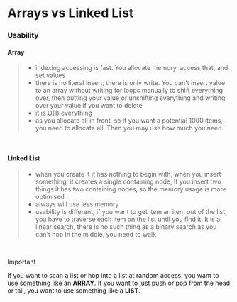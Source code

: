 # Arrays vs Linked List

### Usability

#### Array
>- indexing accessing is fast. You allocate memory, access that, and set values
>- there is no literal insert, there is only write. You can't insert value to an array without writing for loops manually to shift everything over, then putting your value or unshifting everything and writing over your value if you want to delete
>- it is O(1) everything
>- as you allocate all in front, so if you want a potential 1000 items, you need to allocate all. Then you may use how much you need.

<br />

#### Linked List
>- when you create it it has nothing to begin with, when you insert something, it creates a single containing node, if you insert two things it has two containing nodes, so the memory usage is more optimised
>- always will use less memory
>- usability is different, if you want to get item an item out of the list, you have to traverse each item on the list until you find it. It is a linear search, there is no such thing as a binary search as you can't hop in the middle, you need to walk

<br />

>[!IMPORTANT]
>If you want to scan a list or hop into a list at random access, you want to use something like an **ARRAY**. If you want to just push or pop from the head or tail, you want to use something like a **LIST**.
